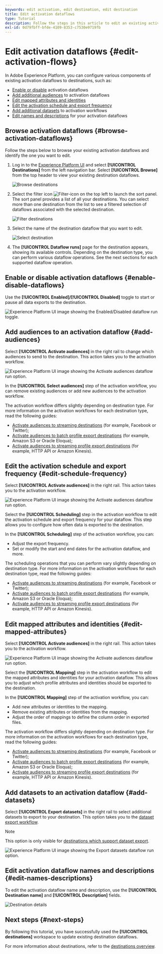 ```yaml
---
keywords: edit activation, edit destination, edit destination
title: Edit activation dataflows
type: Tutorial
description: Follow the steps in this article to edit an existing activation dataflow in Adobe Experience Platform.
exl-id: 0d79fbff-bfde-4109-8353-c7530e9719fb
---
```

# Edit activation dataflows {#edit-activation-flows}

In Adobe Experience Platform, you can configure various components of existing activation dataflows to destinations, such as:

* [Enable or disable](#enable-disable-dataflows) activation dataflows
* [Add additional audiences](#add-audiences) to activation dataflows
* [Edit mapped attributes and identities](#edit-mapped-attributes)
* [Edit the activation schedule and export frequency](#edit-schedule-frequency)
* [Add additional datasets](#add-datasets) to activation workflows
* [Edit names and descriptions](#edit-names-descriptions) for your activation dataflows

<!-- * [Apply access labels](#apply-access-labels) to exported data; -->

## Browse activation dataflows {#browse-activation-dataflows}

Follow the steps below to browse your existing activation dataflows and identify the one you want to edit.

1. Log in to the [Experience Platform UI](https://platform.adobe.com/) and select **[!UICONTROL Destinations]** from the left navigation bar. Select **[!UICONTROL Browse]** from the top header to view your existing destination dataflows.

    ![Browse destinations](../assets/ui/edit-activation/browse-destinations.png)

2. Select the filter icon ![Filter-icon](../../images/icons/filter.png) on the top left to launch the sort panel. The sort panel provides a list of all your destinations. You can select more than one destination from the list to see a filtered selection of dataflows associated with the selected destination.

    ![Filter destinations](../assets/ui/edit-activation/filter-destinations.png)

3. Select the name of the destination dataflow that you want to edit.

    ![Select destination](../assets/ui/edit-activation/destination-select.png)

4. The **[!UICONTROL Dataflow runs]** page for the destination appears, showing its available controls. Depending on the destination type, you can perform various dataflow operations. See the next sections for each supported dataflow operation.

## Enable or disable activation dataflows {#enable-disable-dataflows}

Use the **[!UICONTROL Enabled]/[!UICONTROL Disabled]** toggle to start or pause all data exports to the destination.

![Experience Platform UI image showing the Enabled/Disabled dataflow run toggle.](../assets/ui/edit-activation/enable-toggle.png)
   
## Add audiences to an activation dataflow {#add-audiences}

Select **[!UICONTROL Activate audiences]** in the right rail to change which audiences to send to the destination. This action takes you to the activation workflow.

![Experience Platform UI image showing the Activate audiences dataflow run option.](../assets/ui/edit-activation/activate-audiences.png)

In the **[!UICONTROL Select audiences]** step of the activation workflow, you can remove existing audiences or add new audiences to the activation workflow.

The activation workflow differs slightly depending on destination type. For more information on the activation workflows for each destination type, read the following guides: 

* [Activate audiences to streaming destinations](./activate-segment-streaming-destinations.md) (for example, Facebook or Twitter);
* [Activate audiences to batch profile export destinations](./activate-batch-profile-destinations.md) (for example, Amazon S3 or Oracle Eloqua);
* [Activate audiences to streaming profile export destinations](./activate-streaming-profile-destinations.md) (for example, HTTP API or Amazon Kinesis).

## Edit the activation schedule and export frequency {#edit-schedule-frequency}

Select **[!UICONTROL Activate audiences]** in the right rail. This action takes you to the activation workflow.

![Experience Platform UI image showing the Activate audiences dataflow run option.](../assets/ui/edit-activation/activate-audiences.png)

Select the **[!UICONTROL Scheduling]** step in the activation workflow to edit the activation schedule and export frequency for your dataflow. This step allows you to configure how often data is exported to the destination.

In the **[!UICONTROL Scheduling]** step of the activation workflow, you can:
* Adjust the export frequency.
* Set or modify the start and end dates for the activation dataflow, and more.

The scheduling operations that you can perform vary slightly depending on destination type. For more information on the activation workflows for each destination type, read the following guides: 

* [Activate audiences to streaming destinations](./activate-segment-streaming-destinations.md) (for example, Facebook or Twitter);
* [Activate audiences to batch profile export destinations](./activate-batch-profile-destinations.md) (for example, Amazon S3 or Oracle Eloqua);
* [Activate audiences to streaming profile export destinations](./activate-streaming-profile-destinations.md) (for example, HTTP API or Amazon Kinesis).

## Edit mapped attributes and identities {#edit-mapped-attributes}

Select **[!UICONTROL Activate audiences]** in the right rail. This action takes you to the activation workflow.

![Experience Platform UI image showing the Activate audiences dataflow run option.](../assets/ui/edit-activation/activate-audiences.png)

Select the **[!UICONTROL Mapping]** step in the activation workflow to edit the mapped attributes and identities for your activation dataflow. This allows you to adjust which profile attributes and identities should be exported to the destination.

In the **[!UICONTROL Mapping]** step of the activation workflow, you can:

* Add new attributes or identities to the mapping.
* Remove existing attributes or identities from the mapping.
* Adjust the order of mappings to define the column order in exported files.

The activation workflow differs slightly depending on destination type. For more information on the activation workflows for each destination type, read the following guides: 

* [Activate audiences to streaming destinations](./activate-segment-streaming-destinations.md) (for example, Facebook or Twitter);
* [Activate audiences to batch profile export destinations](./activate-batch-profile-destinations.md) (for example, Amazon S3 or Oracle Eloqua);
* [Activate audiences to streaming profile export destinations](./activate-streaming-profile-destinations.md) (for example, HTTP API or Amazon Kinesis).



## Add datasets to an activation dataflow {#add-datasets}

Select **[!UICONTROL Export datasets]** in the right rail to select additional datasets to export to your destination. This option takes you to the [dataset export workflow](export-datasets.md).

>[!NOTE]
>
>This option is only visible for [destinations which support dataset export](export-datasets.md#supported-destinations).

![Experience Platform UI image showing the Export datasets dataflow run option.](../assets/ui/edit-activation/export-datasets.png)



<!-- ## Apply access labels {#apply-access-labels}

Select **[!UICONTROL Apply access labels]** to edit the data usage labels for the exported data. See the [data usage labels documentation](../../data-governance/labels/overview.md) to learn more.

![Experience Platform UI image showing the Export datasets dataflow run option.](../assets/ui/edit-activation/apply-access-labels.png) -->

## Edit activation dataflow names and descriptions {#edit-names-descriptions}

To edit the activation dataflow name and description, use the **[!UICONTROL Destination name]** and **[!UICONTROL Description]** fields.

![Destination details](../assets/ui/edit-activation/edit-destination-name-description.png)

## Next steps {#next-steps}

By following this tutorial, you have successfully used the **[!UICONTROL destinations]** workspace to update existing destination dataflows.

For more information about destinations, refer to the [destinations overview](../catalog/overview.md).
